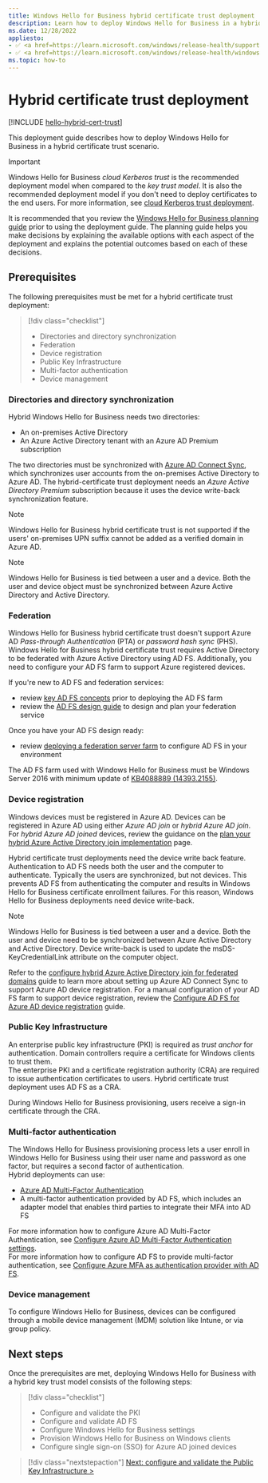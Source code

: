 ```yaml
---
title: Windows Hello for Business hybrid certificate trust deployment
description: Learn how to deploy Windows Hello for Business in a hybrid certificate trust scenario.
ms.date: 12/28/2022
appliesto: 
- ✅ <a href=https://learn.microsoft.com/windows/release-health/supported-versions-windows-client target=_blank>Windows 10 and later</a>
- ✅ <a href=https://learn.microsoft.com/windows/release-health/windows-server-release-info target=_blank>Windows Server 2016 and later</a>
ms.topic: how-to
---
```


# Hybrid certificate trust deployment

[!INCLUDE [hello-hybrid-cert-trust](./includes/hello-hybrid-cert-trust.md)]

This deployment guide describes how to deploy Windows Hello for Business in a hybrid certificate trust scenario.

> [!IMPORTANT]
> Windows Hello for Business *cloud Kerberos trust* is the recommended deployment model when compared to the *key trust model*. It is also the recommended deployment model if you don't need to deploy certificates to the end users. For more information, see [cloud Kerberos trust deployment](hello-hybrid-cloud-kerberos-trust.md).

It is recommended that you review the [Windows Hello for Business planning guide](hello-planning-guide.md) prior to using the deployment guide. The planning guide helps you make decisions by explaining the available options with each aspect of the deployment and explains the potential outcomes based on each of these decisions.

## Prerequisites
The following prerequisites must be met for a hybrid certificate trust deployment:

> [!div class="checklist"]
> * Directories and directory synchronization
> * Federation
> * Device registration
> * Public Key Infrastructure
> * Multi-factor authentication
> * Device management

### Directories and directory synchronization

Hybrid Windows Hello for Business needs two directories:

- An on-premises Active Directory
- An Azure Active Directory tenant with an Azure AD Premium subscription

The two directories must be synchronized with [Azure AD Connect Sync][AZ-1], which synchronizes user accounts from the on-premises Active Directory to Azure AD.
The hybrid-certificate trust deployment needs an *Azure Active Directory Premium* subscription because it uses the device write-back synchronization feature.

> [!NOTE]
> Windows Hello for Business hybrid certificate trust is not supported if the users' on-premises UPN suffix cannot be added as a verified domain in Azure AD.

> [!NOTE]
> Windows Hello for Business is tied between a user and a device. Both the user and device object must be synchronized between Azure Active Directory and Active Directory.

### Federation

Windows Hello for Business hybrid certificate trust doesn't support Azure AD *Pass-through Authentication* (PTA) or *password hash sync* (PHS).\
Windows Hello for Business hybrid certificate trust requires Active Directory to be federated with Azure Active Directory using AD FS. Additionally, you need to configure your AD FS farm to support Azure registered devices.

If you're new to AD FS and federation services:

- review [key AD FS concepts][SER-3] prior to deploying the AD FS farm
- review the [AD FS design guide][SER-4] to design and plan your federation service

Once you have your AD FS design ready:

- review [deploying a federation server farm][SER-2] to configure AD FS in your environment

The AD FS farm used with Windows Hello for Business must be Windows Server 2016 with minimum update of [KB4088889 (14393.2155)](https://support.microsoft.com/help/4088889).

### Device registration

Windows devices must be registered in Azure AD. Devices can be registered in Azure AD using either *Azure AD join* or *hybrid Azure AD join*.\
For *hybrid Azure AD joined* devices, review the guidance on the [plan your hybrid Azure Active Directory join implementation][AZ-8] page.

Hybrid certificate trust deployments need the device write back feature. Authentication to AD FS needs both the user and the computer to authenticate. Typically the users are synchronized, but not devices. This prevents AD FS from authenticating the computer and results in Windows Hello for Business certificate enrollment failures. For this reason, Windows Hello for Business deployments need device write-back.

> [!NOTE]
> Windows Hello for Business is tied between a user and a device. Both the user and device need to be synchronized between Azure Active Directory and Active Directory. Device write-back is used to update the msDS-KeyCredentialLink attribute on the computer object.

Refer to the [configure hybrid Azure Active Directory join for federated domains][AZ-10] guide to learn more about setting up Azure AD Connect Sync to support Azure AD device registration.
For a manual configuration of your AD FS farm to support device registration, review the [Configure AD FS for Azure AD device registration][AZ-11] guide.

### Public Key Infrastructure

An enterprise public key infrastructure (PKI) is required as *trust anchor* for authentication. Domain controllers require a certificate for Windows clients to trust them.\
The enterprise PKI and a certificate registration authority (CRA) are required to issue authentication certificates to users. Hybrid certificate trust deployment uses AD FS as a CRA.

During Windows Hello for Business provisioning, users receive a sign-in certificate through the CRA.

### Multi-factor authentication

The Windows Hello for Business provisioning process lets a user enroll in Windows Hello for Business using their user name and password as one factor, but requires a second factor of authentication.\
Hybrid deployments can use:

- [Azure AD Multi-Factor Authentication][AZ-2]
- A multi-factor authentication provided by AD FS, which includes an adapter model that enables third parties to integrate their MFA into AD FS

For more information how to configure Azure AD Multi-Factor Authentication, see [Configure Azure AD Multi-Factor Authentication settings][AZ-3].\
For more information how to configure AD FS to provide multi-factor authentication, see [Configure Azure MFA as authentication provider with AD FS][SER-1].

### Device management

To configure Windows Hello for Business, devices can be configured through a mobile device management (MDM) solution like Intune, or via group policy.

## Next steps

Once the prerequisites are met, deploying Windows Hello for Business with a hybrid key trust model consists of the following steps:

> [!div class="checklist"]
> * Configure and validate the PKI
> * Configure and validate AD FS
> * Configure Windows Hello for Business settings
> * Provision Windows Hello for Business on Windows clients
> * Configure single sign-on (SSO) for Azure AD joined devices

> [!div class="nextstepaction"]
> [Next: configure and validate the Public Key Infrastructure >](hello-hybrid-cert-trust-validate-pki.md)

<!--links-->
[AZ-1]: /azure/active-directory/hybrid/how-to-connect-sync-whatis
[AZ-2]: /azure/multi-factor-authentication/multi-factor-authentication
[AZ-3]: /azure/multi-factor-authentication/multi-factor-authentication-whats-next
[AZ-4]: /azure/active-directory/devices/troubleshoot-device-dsregcmd
[AZ-5]: /azure/active-directory/connect/active-directory-aadconnectsync-feature-scheduler
[AZ-6]: /azure/active-directory/hybrid/whatis-phs
[AZ-7]: /azure/active-directory/connect/active-directory-aadconnect-pass-through-authentication
[AZ-8]: /azure/active-directory/devices/hybrid-azuread-join-plan
[AZ-9]: /azure/active-directory/devices/hybrid-azuread-join-federated-domains
[AZ-10]: /azure/active-directory/devices/howto-hybrid-azure-ad-join#federated-domains
[AZ-11]: /azure/active-directory/devices/hybrid-azuread-join-manual

[SER-1]: /windows-server/identity/ad-fs/operations/configure-ad-fs-2016-and-azure-mfa
[SER-2]: /windows-server/identity/ad-fs/deployment/deploying-a-federation-server-farm
[SER-3]: /windows-server/identity/ad-fs/technical-reference/understanding-key-ad-fs-concepts
[SER-4]: /windows-server/identity/ad-fs/design/ad-fs-design-guide-in-windows-server-2012-r2